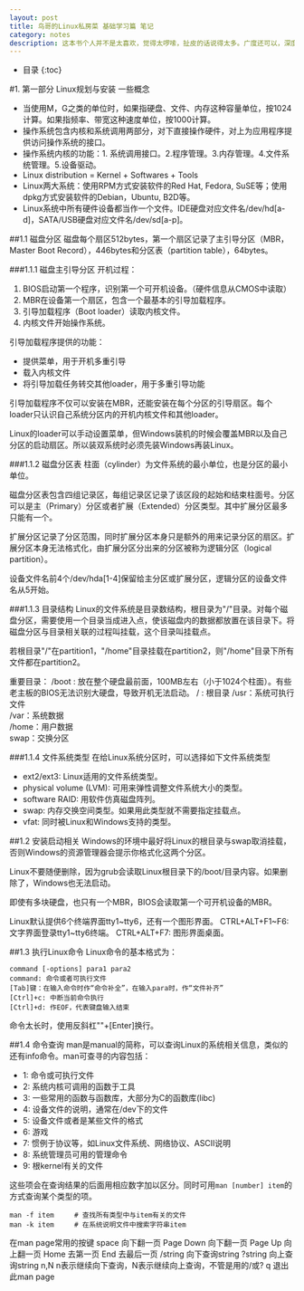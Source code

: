 ```yaml
---
layout: post
title: 鸟哥的Linux私房菜 基础学习篇 笔记
category: notes
description: 这本书个人并不是太喜欢，觉得太啰嗦，扯皮的话说得太多。广度还可以，深度不够，作为Linux入门还凑合。
---
```


* 目录
{:toc}

#1. 第一部分 Linux规划与安装
一些概念

* 当使用M，G之类的单位时，如果指硬盘、文件、内存这种容量单位，按1024计算。如果指频率、带宽这种速度单位，按1000计算。
* 操作系统包含内核和系统调用两部分，对下直接操作硬件，对上为应用程序提供访问操作系统的接口。
* 操作系统内核的功能：1. 系统调用接口。2.程序管理。3.内存管理。4.文件系统管理。5.设备驱动。
* Linux distribution = Kernel + Softwares + Tools
* Linux两大系统：使用RPM方式安装软件的Red Hat, Fedora, SuSE等；使用dpkg方式安装软件的Debian，Ubuntu, B2D等。
* Linux系统中所有硬件设备都当作一个文件。IDE硬盘对应文件名/dev/hd[a-d]，SATA/USB硬盘对应文件名/dev/sd[a-p]。

##1.1 磁盘分区
磁盘每个扇区512bytes，第一个扇区记录了主引导分区（MBR，Master Boot Record），446bytes和分区表（partition table），64bytes。

###1.1.1 磁盘主引导分区
开机过程：

1. BIOS启动第一个程序，识别第一个可开机设备。（硬件信息从CMOS中读取）
2. MBR在设备第一个扇区，包含一个最基本的引导加载程序。
3. 引导加载程序（Boot loader）读取内核文件。
4. 内核文件开始操作系统。

引导加载程序提供的功能：

* 提供菜单，用于开机多重引导
* 载入内核文件
* 将引导加载任务转交其他loader，用于多重引导功能

引导加载程序不仅可以安装在MBR，还能安装在每个分区的引导扇区。每个loader只认识自己系统分区内的开机内核文件和其他loader。

Linux的loader可以手动设置菜单，但Windows装机的时候会覆盖MBR以及自己分区的启动扇区。所以装双系统时必须先装Windows再装Linux。

###1.1.2 磁盘分区表
柱面（cylinder）为文件系统的最小单位，也是分区的最小单位。

磁盘分区表包含四组记录区，每组记录区记录了该区段的起始和结束柱面号。分区可以是主（Primary）分区或者扩展（Extended）分区类型。其中扩展分区最多只能有一个。

扩展分区记录了分区范围，同时扩展分区本身只是额外的用来记录分区的扇区。扩展分区本身无法格式化，由扩展分区分出来的分区被称为逻辑分区（logical partition）。

设备文件名前4个/dev/hda[1-4]保留给主分区或扩展分区，逻辑分区的设备文件名从5开始。

###1.1.3 目录结构
Linux的文件系统是目录数结构，根目录为"/"目录。对每个磁盘分区，需要使用一个目录当成进入点，使该磁盘内的数据都放置在该目录下。将磁盘分区与目录相关联的过程叫挂载，这个目录叫挂载点。

若根目录"/"在partition1，"/home"目录挂载在partition2，则"/home"目录下所有文件都在partition2。

重要目录：
/boot : 放在整个硬盘最前面，100MB左右（小于1024个柱面）。有些老主板的BIOS无法识别大硬盘，导致开机无法启动。
/ : 根目录
/usr：系统可执行文件  
/var：系统数据  
/home：用户数据  
swap：交换分区  

###1.1.4 文件系统类型
在给Linux系统分区时，可以选择如下文件系统类型

* ext2/ext3: Linux适用的文件系统类型。
* physical volume (LVM): 可用来弹性调整文件系统大小的类型。
* software RAID: 用软件仿真磁盘阵列。
* swap: 内存交换空间类型。如果用此类型就不需要指定挂载点。
* vfat: 同时被Linux和Windows支持的类型。

##1.2 安装启动相关
Windows的环境中最好将Linux的根目录与swap取消挂载，否则Windows的资源管理器会提示你格式化这两个分区。

Linux不要随便删除，因为grub会读取Linux根目录下的/boot/目录内容。如果删除了，Windows也无法启动。

即使有多块硬盘，也只有一个MBR，BIOS会读取第一个可开机设备的MBR。

Linux默认提供6个终端界面tty1~tty6，还有一个图形界面。
CTRL+ALT+F1~F6: 文字界面登录tty1~tty6终端。 
CTRL+ALT+F7: 图形界面桌面。

##1.3 执行Linux命令
Linux命令的基本格式为：

    command [-options] para1 para2
    command: 命令或者可执行文件
    [Tab]键：在输入命令时作“命令补全”，在输入para时，作“文件补齐”
    [Ctrl]+c: 中断当前命令执行
    [Ctrl]+d: 作EOF，代表键盘输入结束
    
    
命令太长时，使用反斜杠"\"+[Enter]换行。

##1.4 命令查询
man是manual的简称，可以查询Linux的系统相关信息，类似的还有info命令。man可查寻的内容包括：

* 1: 命令或可执行文件
* 2: 系统内核可调用的函数于工具
* 3: 一些常用的函数与函数库，大部分为C的函数库(libc)
* 4: 设备文件的说明，通常在/dev下的文件
* 5: 设备文件或者是某些文件的格式
* 6: 游戏
* 7: 惯例于协议等，如Linux文件系统、网络协议、ASCII说明
* 8: 系统管理员可用的管理命令
* 9: 根kernel有关的文件

这些项会在查询结果的后面用相应数字加以区分。同时可用`man [number] item`的方式查询某个类型的项。

    man -f item     # 查找所有类型中与item有关的文件
    man -k item     # 在系统说明文件中搜索字符串item

在man page常用的按键
space       向下翻一页
Page Down   向下翻一页
Page Up     向上翻一页
Home        去第一页
End         去最后一页
/string     向下查询string
?string     向上查询string
n,N         n表示继续向下查询，N表示继续向上查询，不管是用的/或?
q           退出此man page
 






